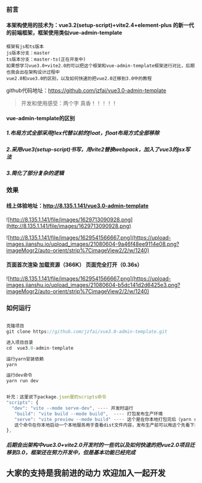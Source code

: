 ### 前言

#### 本架构使用的技术为：vue3.2(setup-script)+vite2.4+element-plus 的新一代的前端框架，框架使用类似vue-admin-template

```
框架有js和ts版本
js版本分支：master
ts版本分支：master-ts(正在开发中)
如果想学习vue3.0+vite2.0的可以把这个框架和vue-admin-template框架进行对比，后期也我会出在架构设计过程中
vue2.0和vue3.0的区别，以及如何快速的把vue2.0迁移到3.0中的教程
```

github代码地址：https://github.com/jzfai/vue3.0-admin-template

>开发和使用感受：两个字    真香！！！！！

#### vue-admin-template的区别

##### 1.布局方式全部采用flex代替以前的float，float布局方式全部移除

##### 2.采用vue3(setup-script)书写，用vite2替换webpack，加入了vue3的jsx写法

##### 3.简化了部分复杂的逻辑



### 效果

#### 线上体验地址：http://8.135.1.141/vue3.0-admin-template

![http://8.135.1.141/file/images/1629713090928.png](http://8.135.1.141/file/images/1629713090928.png)



![http://8.135.1.141/file/images/1629541566667.png](https://upload-images.jianshu.io/upload_images/21080604-9a46f48ee9114e08.png?imageMogr2/auto-orient/strip%7CimageView2/2/w/1240)


#### 页面首次渲染  加载资源（366K） 页面完全打开（0.36s）

![http://8.135.1.141/file/images/1629541566667.png](https://upload-images.jianshu.io/upload_images/21080604-b5dc141d2d6425e3.png?imageMogr2/auto-orient/strip%7CimageView2/2/w/1240)

### 如何运行

```javascript

克隆项目
git clone https://github.com/jzfai/vue3.0-admin-template.git

进入项目目录
cd  vue3.0-admin-template

运行yarn安装依赖
yarn

运行dev命令
yarn run dev


补充：这里说下package.json里的scripts命令
"scripts": {
  "dev": "vite --mode serve-dev", ---- 开发时运行
   "build": "vite build --mode build",  ---- 打包发布生产环境
   "serve": "vite preview --mode build" ---- 这个是在你本地打包完后（yarn run build）后会生产一个dist文件夹，
   这个命令在你本地启动一个本地服务用于查看dist文件内容，发布生产前可以用这个先看下打包的效果
},
```


##### 后期会出架构中vue3.0+vite2.0开发时的一些坑以及如何快速的把vue2.0项目迁移到3.0，框架还在努力开发中，但是基本功能已经完成

## 大家的支持是我前进的动力    欢迎加入一起开发

